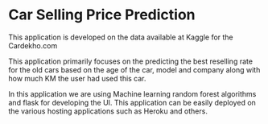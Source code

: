 # Car Selling Price Prediction

This application is developed on the data available at Kaggle for the Cardekho.com

This application primarily focuses on the predicting the best reselling rate for the old cars based on the age of the car, model and company along with how much KM the user had used this car.

In this application we are using Machine learning random forest algorithms and flask for developing the UI. This application can be easily deployed on the various hosting applications such as Heroku and others.
